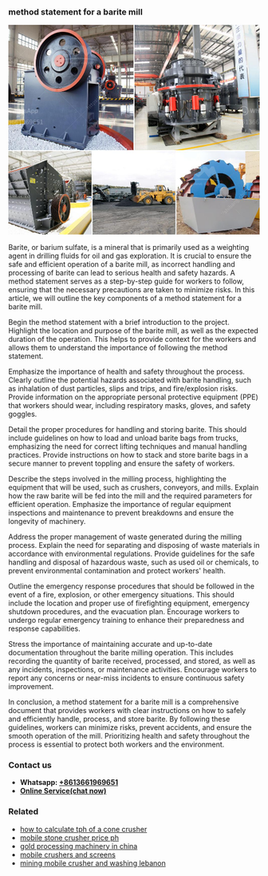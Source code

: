 <h3>method statement for a barite mill</h3><img src='1708498059.jpg' alt=''><p>Barite, or barium sulfate, is a mineral that is primarily used as a weighting agent in drilling fluids for oil and gas exploration. It is crucial to ensure the safe and efficient operation of a barite mill, as incorrect handling and processing of barite can lead to serious health and safety hazards. A method statement serves as a step-by-step guide for workers to follow, ensuring that the necessary precautions are taken to minimize risks. In this article, we will outline the key components of a method statement for a barite mill.</p><p>Begin the method statement with a brief introduction to the project. Highlight the location and purpose of the barite mill, as well as the expected duration of the operation. This helps to provide context for the workers and allows them to understand the importance of following the method statement.</p><p>Emphasize the importance of health and safety throughout the process. Clearly outline the potential hazards associated with barite handling, such as inhalation of dust particles, slips and trips, and fire/explosion risks. Provide information on the appropriate personal protective equipment (PPE) that workers should wear, including respiratory masks, gloves, and safety goggles.</p><p>Detail the proper procedures for handling and storing barite. This should include guidelines on how to load and unload barite bags from trucks, emphasizing the need for correct lifting techniques and manual handling practices. Provide instructions on how to stack and store barite bags in a secure manner to prevent toppling and ensure the safety of workers.</p><p>Describe the steps involved in the milling process, highlighting the equipment that will be used, such as crushers, conveyors, and mills. Explain how the raw barite will be fed into the mill and the required parameters for efficient operation. Emphasize the importance of regular equipment inspections and maintenance to prevent breakdowns and ensure the longevity of machinery.</p><p>Address the proper management of waste generated during the milling process. Explain the need for separating and disposing of waste materials in accordance with environmental regulations. Provide guidelines for the safe handling and disposal of hazardous waste, such as used oil or chemicals, to prevent environmental contamination and protect workers' health.</p><p>Outline the emergency response procedures that should be followed in the event of a fire, explosion, or other emergency situations. This should include the location and proper use of firefighting equipment, emergency shutdown procedures, and the evacuation plan. Encourage workers to undergo regular emergency training to enhance their preparedness and response capabilities.</p><p>Stress the importance of maintaining accurate and up-to-date documentation throughout the barite milling operation. This includes recording the quantity of barite received, processed, and stored, as well as any incidents, inspections, or maintenance activities. Encourage workers to report any concerns or near-miss incidents to ensure continuous safety improvement.</p><p>In conclusion, a method statement for a barite mill is a comprehensive document that provides workers with clear instructions on how to safely and efficiently handle, process, and store barite. By following these guidelines, workers can minimize risks, prevent accidents, and ensure the smooth operation of the mill. Prioritizing health and safety throughout the process is essential to protect both workers and the environment.</p><h3>Contact us</h3><ul><li><strong>Whatsapp:&nbsp;<a href="https://wa.me/8613661969651">+8613661969651</a></strong></li><li><a href="https://swt.shibang-china.com/?git&amp;zhl&amp;method statement for a barite mill"><strong>Online Service(chat now)</strong></a></li></ul><h3>Related</h3><ul><li><a href='how to calculate tph of a cone crusher.md'>how to calculate tph of a cone crusher</a></li><li><a href='mobile stone crusher price ph.md'>mobile stone crusher price ph</a></li><li><a href='gold processing machinery in china.md'>gold processing machinery in china</a></li><li><a href='mobile crushers and screens.md'>mobile crushers and screens</a></li><li><a href='mining mobile crusher and washing lebanon.md'>mining mobile crusher and washing lebanon</a></li></ul>
